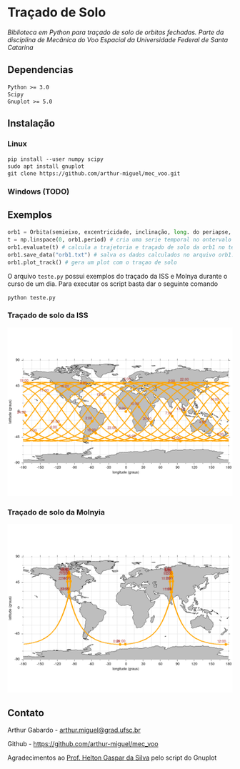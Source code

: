 # Traçado de Solo
*Biblioteca em Python para traçado de solo de orbitas fechadas. Parte da disciplina de Mecânica do Voo Espacial da Universidade Federal de Santa Catarina*

## Dependencias
```
Python >= 3.0
Scipy
Gnuplot >= 5.0
```

## Instalação

### Linux
```
pip install --user numpy scipy
sudo apt install gnuplot
git clone https://github.com/arthur-miguel/mec_voo.git
```

### Windows (TODO)

## Exemplos
```python
orb1 = Orbita(semieixo, excentricidade, inclinação, long. do periapse, arg. periapse) # veja arquivo gorundtrack.py para mais opções
t = np.linspace(0, orb1.period) # cria uma serie temporal no ontervalo de um periodo da orb1
orb1.evaluate(t) # calcula a trajetoria e traçado de solo da orb1 no tempo t
orb1.save_data("orb1.txt") # salva os dados calculados no arquivo orb1.txt
orb1.plot_track() # gera um plot com o traçao de solo
```
O arquivo `teste.py` possui exemplos do traçado da ISS e Molnya durante o curso de um dia. Para executar os script basta dar o seguinte comando

```
python teste.py
```
### Traçado de solo da ISS
![alt text](./example/iss.png?raw=true)
### Traçado de solo da Molnyia
![alt text](./example/molnyia.png?raw=true)

## Contato

Arthur Gabardo - <arthur.miguel@grad.ufsc.br>

Github - <https://github.com/arthur-miguel/mec_voo>

Agradecimentos ao [Prof. Helton Gaspar da Silva](https://helton.paginas.ufsc.br/) pelo script do Gnuplot
